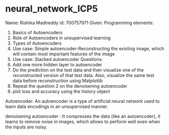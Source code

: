 # neural_network_ICP5
Name: Rishika Madireddy
id: 700757971
Given:
Programming elements:
1. Basics of Autoencoders
2. Role of Autoencoders in unsupervised learning
3. Types of Autoencoders
4. Use case: Simple autoencoder-Reconstructing the existing image, which will contain most important
features of the image
5. Use case: Stacked autoencoder
 Questions:
1. Add one more hidden layer to autoencoder
2. Do the prediction on the test data and then visualize one of the reconstructed version of that test data.
Also, visualize the same test data before reconstruction using Matplotlib
3. Repeat the question 2 on the denoisening autoencoder
4. plot loss and accuracy using the history object

Autoencoder: An autoencoder is a type of artificial neural network used to learn data encodings in an unsupervised manner. 

denoisening autoencoder : It compresses the data (like an autoencoder), it learns to remove noise in images, which allows to perform well even when the inputs are noisy.
